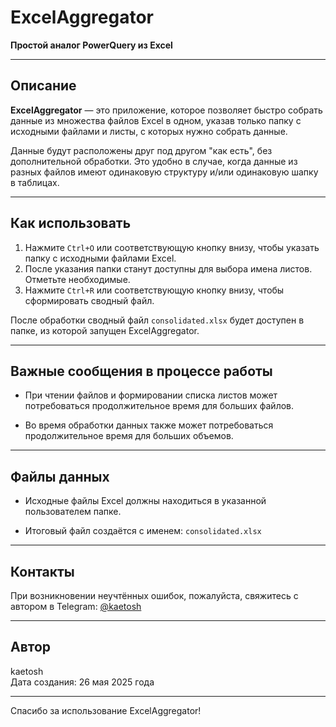# ExcelAggregator

**Простой аналог PowerQuery из Excel**

---

## Описание

**ExcelAggregator** — это приложение, которое позволяет быстро собрать данные из множества файлов Excel в одном, указав только папку с исходными файлами и листы, с которых нужно собрать данные.

Данные будут расположены друг под другом "как есть", без дополнительной обработки. Это удобно в случае, когда данные из разных файлов имеют одинаковую структуру и/или одинаковую шапку в таблицах.

---

## Как использовать

1. Нажмите `Ctrl+O` или соответствующую кнопку внизу, чтобы указать папку с исходными файлами Excel.
2. После указания папки станут доступны для выбора имена листов. Отметьте необходимые.
3. Нажмите `Ctrl+R` или соответствующую кнопку внизу, чтобы сформировать сводный файл.

После обработки сводный файл `consolidated.xlsx` будет доступен в папке, из которой запущен ExcelAggregator.

---

## Важные сообщения в процессе работы

- При чтении файлов и формировании списка листов может потребоваться продолжительное время для больших файлов.

- Во время обработки данных также может потребоваться продолжительное время для больших объемов.

---

## Файлы данных

- Исходные файлы Excel должны находиться в указанной пользователем папке.

- Итоговый файл создаётся с именем: `consolidated.xlsx`

---

## Контакты

При возникновении неучтённых ошибок, пожалуйста, свяжитесь с автором в Telegram: [@kaetosh](https://t.me/kaetosh)

---

## Автор

kaetosh  
Дата создания: 26 мая 2025 года

---

Спасибо за использование ExcelAggregator!
